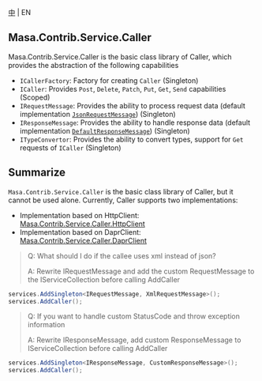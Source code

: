 [中](README.zh-CN.md) | EN

## Masa.Contrib.Service.Caller

Masa.Contrib.Service.Caller is the basic class library of Caller, which provides the abstraction of the following capabilities

* `ICallerFactory`: Factory for creating `Caller` (Singleton)
* `ICaller`: Provides `Post`, `Delete`, `Patch`, `Put`, `Get`, `Send` capabilities (Scoped)
* `IRequestMessage`: Provides the ability to process request data (default implementation [`JsonRequestMessage`](./JsonRequestMessage.cs)) (Singleton)
* `IResponseMessage`: Provides the ability to handle response data (default implementation [`DefaultResponseMessage`](./DefaultResponseMessage.cs)) (Singleton)
* `ITypeConvertor`: Provides the ability to convert types, support for `Get` requests of `ICaller` (Singleton)

## Summarize

`Masa.Contrib.Service.Caller` is the basic class library of Caller, but it cannot be used alone. Currently, Caller supports two implementations:

* Implementation based on HttpClient: [Masa.Contrib.Service.Caller.HttpClient](../Masa.Contrib.Service.Caller.HttpClient/README.md)
* Implementation based on DaprClient: [Masa.Contrib.Service.Caller.DaprClient](../Masa.Contrib.Service.Caller.DaprClient/README.md)

> Q: What should I do if the callee uses xml instead of json?
>
> A: Rewrite IRequestMessage and add the custom RequestMessage to the IServiceCollection before calling AddCaller

  ```` C#
  services.AddSingleton<IRequestMessage, XmlRequestMessage>();
  services.AddCaller();
  ````

> Q: If you want to handle custom StatusCode and throw exception information
>
> A: Rewrite IResponseMessage, add custom ResponseMessage to IServiceCollection before calling AddCaller

  ```` C#
  services.AddSingleton<IResponseMessage, CustomResponseMessage>();
  services.AddCaller();
  ````
